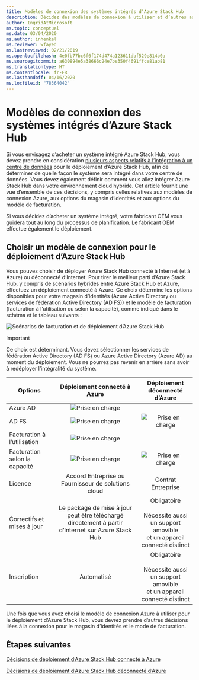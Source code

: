 ```yaml
---
title: Modèles de connexion des systèmes intégrés d’Azure Stack Hub
description: Décidez des modèles de connexion à utiliser et d’autres aspect de la planification du déploiement pour les systèmes intégrés d’Azure Stack Hub.
author: IngridAtMicrosoft
ms.topic: conceptual
ms.date: 03/04/2020
ms.author: inhenkel
ms.reviewer: wfayed
ms.lastreviewed: 02/21/2019
ms.openlocfilehash: 4e0fb77bc6f6f174d474a123611dbf529e814b0a
ms.sourcegitcommit: a630894e5a38666c24e7be350f4691ffce81ab81
ms.translationtype: HT
ms.contentlocale: fr-FR
ms.lasthandoff: 04/16/2020
ms.locfileid: "78364042"
---
```

# <a name="azure-stack-hub-integrated-systems-connection-models"></a>Modèles de connexion des systèmes intégrés d’Azure Stack Hub
Si vous envisagez d’acheter un système intégré Azure Stack Hub, vous devez prendre en considération [plusieurs aspects relatifs à l’intégration à un centre de données](azure-stack-datacenter-integration.md) pour le déploiement d’Azure Stack Hub, afin de déterminer de quelle façon le système sera intégré dans votre centre de données. Vous devez également définir comment vous allez intégrer Azure Stack Hub dans votre environnement cloud hybride. Cet article fournit une vue d’ensemble de ces décisions, y compris celles relatives aux modèles de connexion Azure, aux options du magasin d’identités et aux options du modèle de facturation.

Si vous décidez d’acheter un système intégré, votre fabricant OEM vous guidera tout au long du processus de planification. Le fabricant OEM effectue également le déploiement.

## <a name="choose-an-azure-stack-hub-deployment-connection-model"></a>Choisir un modèle de connexion pour le déploiement d’Azure Stack Hub
Vous pouvez choisir de déployer Azure Stack Hub connecté à Internet (et à Azure) ou déconnecté d’Internet. Pour tirer le meilleur parti d’Azure Stack Hub, y compris de scénarios hybrides entre Azure Stack Hub et Azure, effectuez un déploiement connecté à Azure. Ce choix détermine les options disponibles pour votre magasin d’identités (Azure Active Directory ou services de fédération Active Directory (AD FS)) et le modèle de facturation (facturation à l’utilisation ou selon la capacité), comme indiqué dans le schéma et le tableau suivants :

![Scénarios de facturation et de déploiement d’Azure Stack Hub](media/azure-stack-connection-models/azure-stack-scenarios.png)
  
> [!IMPORTANT]
> Ce choix est déterminant. Vous devez sélectionner les services de fédération Active Directory (AD FS) ou Azure Active Directory (Azure AD) au moment du déploiement. Vous ne pourrez pas revenir en arrière sans avoir à redéployer l’intégralité du système.  


|Options|Déploiement connecté à Azure|Déploiement déconnecté d’Azure|
|-----|:-----:|:-----:|
|Azure AD|![Prise en charge](media/azure-stack-connection-models/check.png)| |
|AD FS|![Prise en charge](media/azure-stack-connection-models/check.png)|![Prise en charge](media/azure-stack-connection-models/check.png)|
|Facturation à l’utilisation|![Prise en charge](media/azure-stack-connection-models/check.png)| |
|Facturation selon la capacité|![Prise en charge](media/azure-stack-connection-models/check.png)|![Prise en charge](media/azure-stack-connection-models/check.png)|
|Licence| Accord Entreprise ou Fournisseur de solutions cloud | Contrat Entreprise |
|Correctifs et mises à jour|Le package de mise à jour peut être téléchargé directement à partir d’Internet sur Azure Stack Hub |  Obligatoire<br><br>Nécessite aussi un support amovible<br> et un appareil connecté distinct |
| Inscription | Automatisé | Obligatoire<br><br>Nécessite aussi un support amovible<br> et un appareil connecté distinct |

Une fois que vous avez choisi le modèle de connexion Azure à utiliser pour le déploiement d’Azure Stack Hub, vous devrez prendre d’autres décisions liées à la connexion pour le magasin d’identités et le mode de facturation.

## <a name="next-steps"></a>Étapes suivantes

[Décisions de déploiement d’Azure Stack Hub connecté à Azure](azure-stack-connected-deployment.md)

[Décisions de déploiement d’Azure Stack Hub déconnecté d’Azure](azure-stack-disconnected-deployment.md)
